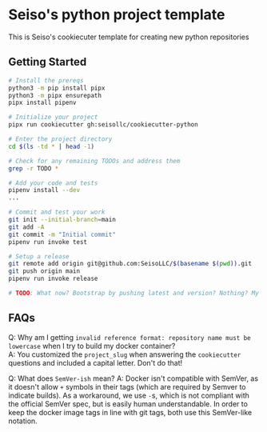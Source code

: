 # Seiso's python project template
This is Seiso's cookiecuter template for creating new python repositories

## Getting Started
```bash
# Install the prereqs
python3 -m pip install pipx
python3 -m pipx ensurepath
pipx install pipenv

# Initialize your project
pipx run cookiecutter gh:seisollc/cookiecutter-python

# Enter the project directory
cd $(ls -td * | head -1)

# Check for any remaining TODOs and address them
grep -r TODO *

# Add your code and tests
pipenv install --dev
...

# Commit and test your work
git init --initial-branch=main
git add -A
git commit -m "Initial commit"
pipenv run invoke test

# Setup a release
git remote add origin git@github.com:SeisoLLC/$(basename $(pwd)).git
git push origin main
pipenv run invoke release

# TODO: What now? Bootstrap by pushing latest and version? Nothing? My brain is broken.
```

## FAQs
Q: Why am I getting `invalid reference format: repository name must be lowercase` when I try to build my docker container?  
A: You customized the `project_slug` when answering the `cookiecutter` questions and included a capital letter. Don't do that!  

Q: What does `SemVer-ish` mean?
A: Docker isn't compatible with SemVer, as it doesn't allow `+` symbols in their tags (which are required by Semver to indicate builds). As a workaround, we use `-`s, which is not compliant with the official SemVer spec, but is easily human understandable. In order to keep the docker image tags in line with git tags, both use this SemVer-like notation.

